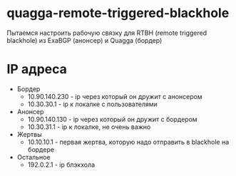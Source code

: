 # quagga-remote-triggered-blackhole

Пытаемся настроить рабочую связку для RTBH (remote triggered blackhole) из ExaBGP (анонсер) и Quagga (бордер)

# IP адреса

- Бордер
  - 10.90.140.230 - ip через который он дружит с анонсером
  - 10.30.30.1 - ip к локалке с пользователями
- Анонсер
  - 10.90.140.130 - ip через который он дружит с бордером
  - 10.30.31.1 - ip к локалке, не очень важно
- Жертвы
  - 10.10.10.1 - первая жертва, которую надо отправить в blackhole на бордере
- Остальное
  - 192.0.2.1 - ip блэкхола
